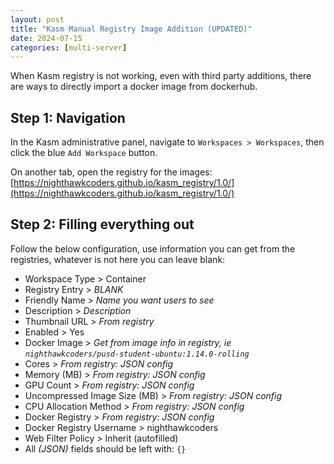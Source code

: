 ```yaml
---
layout: post
title: "Kasm Manual Registry Image Addition (UPDATED)"
date: 2024-07-15
categories: [multi-server]
---
```


When Kasm registry is not working, even with third party additions, there are ways to directly import a docker image from dockerhub.

## Step 1: Navigation

In the Kasm administrative panel, navigate to `Workspaces > Workspaces`, then click the blue `Add Workspace` button.

On another tab, open the registry for the images: [https://nighthawkcoders.github.io/kasm_registry/1.0/](https://nighthawkcoders.github.io/kasm_registry/1.0/)

## Step 2: Filling everything out

Follow the below configuration, use information you can get from the registries, whatever is not here you can leave blank:

* Workspace Type > Container
* Registry Entry > _BLANK_
* Friendly Name > _Name you want users to see_
* Description > _Description_
* Thumbnail URL > _From registry_
* Enabled > Yes
* Docker Image > _Get from image info in registry, ie `nighthawkcoders/pusd-student-ubuntu:1.14.0-rolling`_
* Cores > _From registry: JSON config_
* Memory (MB) > _From registry: JSON config_
* GPU Count > _From registry: JSON config_
* Uncompressed Image Size (MB) > _From registry: JSON config_
* CPU Allocation Method > _From registry: JSON config_
* Docker Registry > _From registry: JSON config_
* Docker Registry Username > nighthawkcoders
* Web Filter Policy > Inherit (autofilled)
* All _(JSON)_ fields should be left with: `{}`
